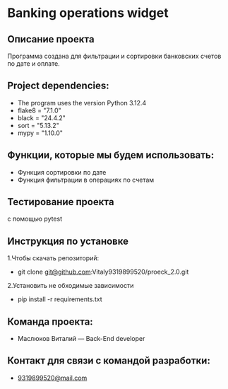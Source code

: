 # Banking operations widget

## Описание проекта
Программа создана для фильтрации и сортировки банковских счетов по дате и оплате.

## Project dependencies:
* The program uses the version Python 3.12.4
* flake8 = "7.1.0"
* black = "24.4.2"
* sort = "5.13.2"
* mypy = "1.10.0"

## Функции, которые мы будем использовать:
* Функция сортировки по дате
* Функция фильтрации в операциях по счетам

## Тестирование проекта
с помощью pytest

## Инструкция по установке
1.Чтобы скачать репозиторий:
* git clone git@github.com:Vitaly9319899520/proeck_2.0.git

2.Установить не обходимые зависимости
* pip install -r requirements.txt

## Команда проекта:
* Маслюков Виталий — Back-End developer

## Контакт для связи с командой разработки:
* 9319899520@mail.com



